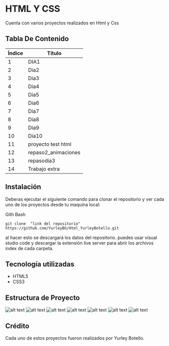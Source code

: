 # HTML Y CSS
 
Cuenta con varios proyectos realizados en Html y Css

## Tabla De Contenido
| Índice | Título |
|--|------|
| 1 | DIA1 | 
| 2 | Dia2 |
| 3 | Dia3 |
| 4 | Dia4 |
| 5 | Dia5 |
| 6 | Dia6 |
| 7 | Dia7 |
| 8 | Dia8 |
| 9 | Dia9 |
| 10 | Dia10 |
| 11 | proyecto test html |
| 12 | repaso2_animaciones |
| 13 | repasodia3 |
| 14 | Trabajo extra |


## Instalación
 Deberas ejecutar el siguiente comando para clonar el repositorio y ver cada uno de los proyectos  desde tu maquina local:
 
Gith Bash

~~~ 
git clone  "link del repositorio" https://github.com/YurleyBG/Html_YurleyBotello.git
~~~
al hacer esto se descargará  los datos del repositorio. puedes usar visual studio code  y descargar la extensión live server para abrir los archivos index de cada carpeta.


 ## Tecnología utilizadas

 * HTML5
 * CSS3

 ## Estructura de Proyecto
![alt text](pincture/image.png)
![alt text](pincture/image-1.png)
![alt text](pincture/image-2.png)
![alt text](pincture/image-3.png)
![alt text](pincture/image-4.png)
![alt text](pincture/image-5.png)
![alt text](pincture/image-6.png)

## Crédito 
Cada uno de estos proyectos fueron realizados por Yurley Botello.
   
